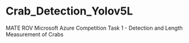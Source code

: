 # Crab_Detection_Yolov5L
 MATE ROV Microsoft Azure Competition Task 1 - Detection and Length Measurement of Crabs
